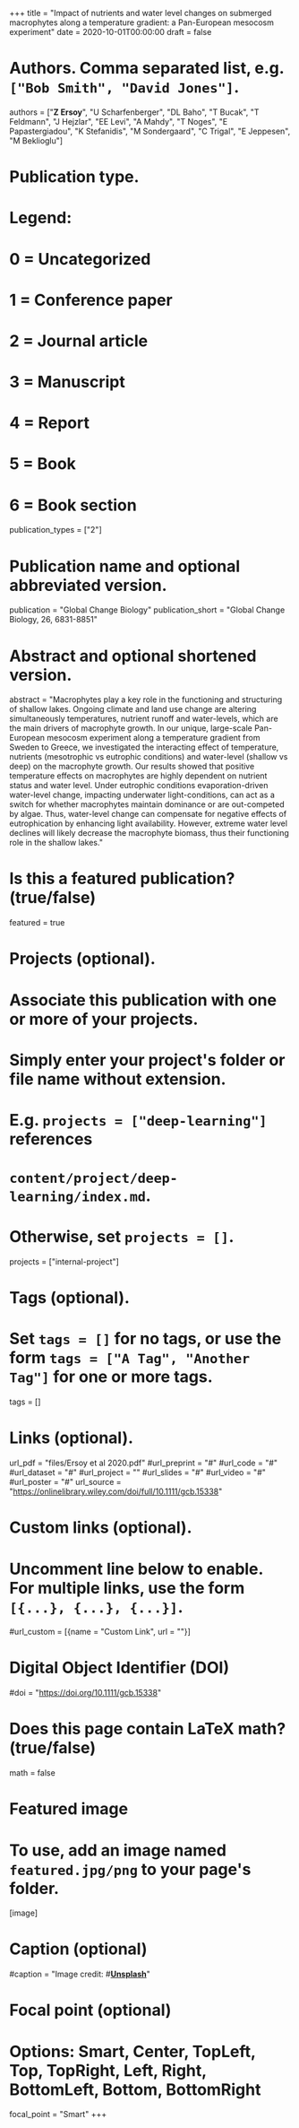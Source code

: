 +++
title = "Impact of nutrients and water level changes on submerged macrophytes along a temperature gradient: a Pan-European mesocosm experiment"
date = 2020-10-01T00:00:00
draft = false

# Authors. Comma separated list, e.g. `["Bob Smith", "David Jones"]`.
authors = ["**Z Ersoy**", "U Scharfenberger", "DL Baho", "T Bucak", "T Feldmann", "J Hejzlar", "EE Levi", "A Mahdy", "T Noges", "E Papastergiadou", "K Stefanidis", "M Sondergaard", "C Trigal", "E Jeppesen", "M Beklioglu"]


# Publication type.
# Legend:
# 0 = Uncategorized
# 1 = Conference paper
# 2 = Journal article
# 3 = Manuscript
# 4 = Report
# 5 = Book
# 6 = Book section
publication_types = ["2"]

# Publication name and optional abbreviated version.
publication = "Global Change Biology"
publication_short = "Global Change Biology, 26, 6831-8851"

# Abstract and optional shortened version.
abstract = "Macrophytes play a key role in the functioning and structuring of shallow lakes. Ongoing climate and land use change are altering simultaneously temperatures, nutrient runoff and water-levels, which are the main drivers of macrophyte growth. In our unique, large-scale Pan-European mesocosm experiment along a temperature gradient from Sweden to Greece, we investigated the interacting effect of temperature, nutrients (mesotrophic vs eutrophic conditions) and water-level (shallow vs deep) on the macrophyte growth. Our results showed that positive temperature effects on macrophytes are highly dependent on nutrient status and water level. Under eutrophic conditions evaporation-driven water-level change, impacting underwater light-conditions, can act as a switch for whether macrophytes maintain dominance or are out-competed by algae. Thus, water-level change can compensate for negative effects of eutrophication by enhancing light availability. However, extreme water level declines will likely decrease the macrophyte biomass, thus their functioning role in the shallow lakes."

# Is this a featured publication? (true/false)
featured = true

# Projects (optional).
#   Associate this publication with one or more of your projects.
#   Simply enter your project's folder or file name without extension.
#   E.g. `projects = ["deep-learning"]` references 
#   `content/project/deep-learning/index.md`.
#   Otherwise, set `projects = []`.
projects = ["internal-project"]

# Tags (optional).
#   Set `tags = []` for no tags, or use the form `tags = ["A Tag", "Another Tag"]` for one or more tags.
tags = []

# Links (optional).
url_pdf = "files/Ersoy et al 2020.pdf"
#url_preprint = "#"
#url_code = "#"
#url_dataset = "#"
#url_project = ""
#url_slides = "#"
#url_video = "#"
#url_poster = "#"
url_source = "https://onlinelibrary.wiley.com/doi/full/10.1111/gcb.15338"

# Custom links (optional).
#   Uncomment line below to enable. For multiple links, use the form `[{...}, {...}, {...}]`.
#url_custom = [{name = "Custom Link", url = ""}]

# Digital Object Identifier (DOI)
#doi = "https://doi.org/10.1111/gcb.15338"

# Does this page contain LaTeX math? (true/false)
math = false

# Featured image
# To use, add an image named `featured.jpg/png` to your page's folder. 
[image]
  # Caption (optional)
 #caption = "Image credit: #[**Unsplash**](https://unsplash.com/photos/pLCdAaMFLTE)"

  # Focal point (optional)
  # Options: Smart, Center, TopLeft, Top, TopRight, Left, Right, BottomLeft, Bottom, BottomRight
  focal_point = "Smart"
+++
